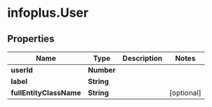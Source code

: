 # infoplus.User

## Properties
Name | Type | Description | Notes
------------ | ------------- | ------------- | -------------
**userId** | **Number** |  | 
**label** | **String** |  | 
**fullEntityClassName** | **String** |  | [optional] 


